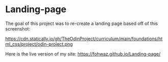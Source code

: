 # Landing-page

The goal of this project was to re-create a landing page based off of this screenshot:

https://cdn.statically.io/gh/TheOdinProject/curriculum/main/foundations/html_css/project/odin-project.png

Here is the live version of my site: https://fohwaz.github.io/Landing-page/